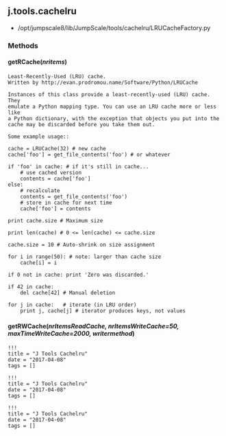 <!-- toc -->
## j.tools.cachelru

- /opt/jumpscale8/lib/JumpScale/tools/cachelru/LRUCacheFactory.py

### Methods

#### getRCache(*nritems*) 

```
Least-Recently-Used (LRU) cache.
Written by http://evan.prodromou.name/Software/Python/LRUCache

Instances of this class provide a least-recently-used (LRU) cache. They
emulate a Python mapping type. You can use an LRU cache more or less like
a Python dictionary, with the exception that objects you put into the
cache may be discarded before you take them out.

Some example usage::

cache = LRUCache(32) # new cache
cache['foo'] = get_file_contents('foo') # or whatever

if 'foo' in cache: # if it's still in cache...
    # use cached version
    contents = cache['foo']
else:
    # recalculate
    contents = get_file_contents('foo')
    # store in cache for next time
    cache['foo'] = contents

print cache.size # Maximum size

print len(cache) # 0 <= len(cache) <= cache.size

cache.size = 10 # Auto-shrink on size assignment

for i in range(50): # note: larger than cache size
    cache[i] = i

if 0 not in cache: print 'Zero was discarded.'

if 42 in cache:
    del cache[42] # Manual deletion

for j in cache:   # iterate (in LRU order)
    print j, cache[j] # iterator produces keys, not values

```

#### getRWCache(*nrItemsReadCache, nrItemsWriteCache=50, maxTimeWriteCache=2000, writermethod*) 


```
!!!
title = "J Tools Cachelru"
date = "2017-04-08"
tags = []
```

```
!!!
title = "J Tools Cachelru"
date = "2017-04-08"
tags = []
```

```
!!!
title = "J Tools Cachelru"
date = "2017-04-08"
tags = []
```
